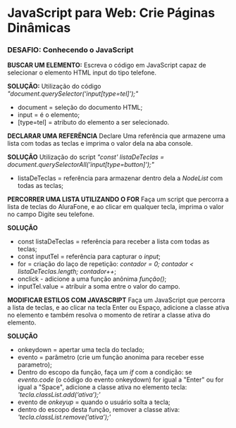 # JavaScript para Web: Crie Páginas Dinâmicas


### DESAFIO: Conhecendo o JavaScript 

**BUSCAR UM ELEMENTO:**
Escreva o código em JavaScript capaz de selecionar o elemento HTML input do tipo telefone.

**SOLUÇÃO:**
Utilização do código _"document.querySelector(‘input[type=tel]’);"_
- document = seleção do documento HTML;
- input = é o elemento;
- [type=tel] = atributo do elemento a ser selecionado.

**DECLARAR UMA REFERËNCIA**
Declare Uma referência que armazene uma lista com todas as teclas e imprima o valor dela na aba console.

**SOLUÇÃO**
Utilização do script _"const' listaDeTeclas = document.querySelectorAll('input[type=button]');"_
- listaDeTeclas = referência para armazenar dentro dela a _NodeList_ com todas as teclas;

**PERCORRER UMA LISTA UTILIZANDO O FOR**
Faça um script que percorra a lista de teclas do AluraFone, e ao clicar em qualquer tecla, imprima o valor no campo Digite seu telefone. 

**SOLUÇÃO**
- const listaDeTeclas = referência para receber a lista com todas as teclas;
- const inputTel = referência para capturar o *input*;
- for = criação do laço de repetição: _contador = 0; contador < listaDeTeclas.length; contador++_;
- onclick - adicione a uma função anônima _função()_;
- inputTel.value = atribuir a soma entre o valor do campo.  

**MODIFICAR ESTILOS COM JAVASCRIPT**
Faça um JavaScript que percorra a lista de teclas, e ao clicar na tecla Enter ou Espaço, adicione a classe ativa no elemento e também resolva o momento de retirar a classe ativa do elemento.

**SOLUÇÃO**
- onkeydown = apertar uma tecla do teclado; 
- evento = parâmetro (crie um função anonima para receber esse parametro);
- Dentro do escopo da função, faça um _if_ com a condição: se _evento.code_ (o código do evento onkeydown) for igual a "Enter" ou for igual a "Space", adicione a classe ativa no elemento tecla: _'tecla.classList.add(‘ativa’);'_
- evento de _onkeyup_ = quando o usuário solta a tecla;
- dentro do escopo desta função, remover a classe ativa: _'tecla.classList.remove(‘ativa’);'_